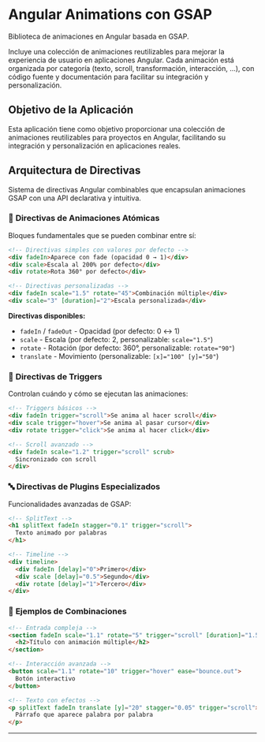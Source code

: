 # Angular Animations con GSAP

Biblioteca de animaciones en Angular basada en GSAP.

Incluye una colección de animaciones reutilizables para mejorar la experiencia de usuario en aplicaciones Angular. Cada animación está organizada por categoría (texto, scroll, transformación, interacción, ...), con código fuente y documentación para facilitar su integración y personalización.

## Objetivo de la Aplicación

Esta aplicación tiene como objetivo proporcionar una colección de animaciones reutilizables para proyectos en Angular, facilitando su integración y personalización en aplicaciones reales.

## Arquitectura de Directivas

Sistema de directivas Angular combinables que encapsulan animaciones GSAP con una API declarativa y intuitiva.

### 🧩 **Directivas de Animaciones Atómicas**

Bloques fundamentales que se pueden combinar entre sí:

```html
<!-- Directivas simples con valores por defecto -->
<div fadeIn>Aparece con fade (opacidad 0 → 1)</div>
<div scale>Escala al 200% por defecto</div>
<div rotate>Rota 360° por defecto</div>

<!-- Directivas personalizadas -->
<div fadeIn scale="1.5" rotate="45">Combinación múltiple</div>
<div scale="3" [duration]="2">Escala personalizada</div>
```

**Directivas disponibles:**
- `fadeIn` / `fadeOut` - Opacidad (por defecto: 0 ↔ 1)
- `scale` - Escala (por defecto: 2, personalizable: `scale="1.5"`)
- `rotate` - Rotación (por defecto: 360°, personalizable: `rotate="90"`)
- `translate` - Movimiento (personalizable: `[x]="100" [y]="50"`)

### 🎯 **Directivas de Triggers**

Controlan cuándo y cómo se ejecutan las animaciones:

```html
<!-- Triggers básicos -->
<div fadeIn trigger="scroll">Se anima al hacer scroll</div>
<div scale trigger="hover">Se anima al pasar cursor</div>
<div rotate trigger="click">Se anima al hacer click</div>

<!-- Scroll avanzado -->
<div fadeIn scale="1.2" trigger="scroll" scrub>
  Sincronizado con scroll
</div>
```

### 🔤 **Directivas de Plugins Especializados**

Funcionalidades avanzadas de GSAP:

```html
<!-- SplitText -->
<h1 splitText fadeIn stagger="0.1" trigger="scroll">
  Texto animado por palabras
</h1>

<!-- Timeline -->
<div timeline>
  <div fadeIn [delay]="0">Primero</div>
  <div scale [delay]="0.5">Segundo</div>
  <div rotate [delay]="1">Tercero</div>
</div>
```

### 🎨 **Ejemplos de Combinaciones**

```html
<!-- Entrada compleja -->
<section fadeIn scale="1.1" rotate="5" trigger="scroll" [duration]="1.5">
  <h2>Título con animación múltiple</h2>
</section>

<!-- Interacción avanzada -->
<button scale="1.1" rotate="10" trigger="hover" ease="bounce.out">
  Botón interactivo
</button>

<!-- Texto con efectos -->
<p splitText fadeIn translate [y]="20" stagger="0.05" trigger="scroll">
  Párrafo que aparece palabra por palabra
</p>
```

---

